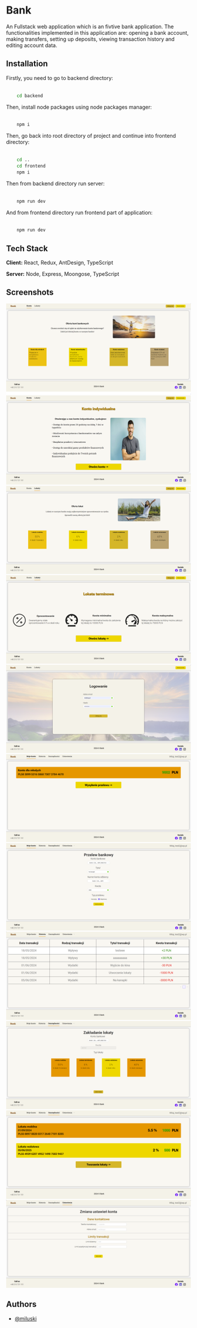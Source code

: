 
# Bank

An Fullstack web application which is an fivtive bank application. The functionalities implemented in this application are: opening a bank account, making transfers, setting up deposits, viewing transaction history and editing account data.




## Installation

Firstly, you need to go to backend directory:

```bash

    cd backend

```

Then, install node packages using node packages manager:

```bash

    npm i

```

Then, go back into root directory of project and continue into frontend directory:

```bash

    cd ..
    cd frontend
    npm i

```

Then from backend directory run server:

```bash

    npm run dev

```

And from frontend directory run frontend part of application:

```bash

    npm run dev

```


    
## Tech Stack

**Client:** React, Redux, AntDesign, TypeScript

**Server:** Node, Express, Moongose, TypeScript


## Screenshots

![App Screenshot](https://github.com/miluski/Bank/blob/main/img/Zrzut%20ekranu%202024-06-05%20190420.png)
![App Screenshot](https://github.com/miluski/Bank/blob/main/img/Zrzut%20ekranu%202024-06-05%20190429.png)
![App Screenshot](https://github.com/miluski/Bank/blob/main/img/Zrzut%20ekranu%202024-06-05%20190434.png)
![App Screenshot](https://github.com/miluski/Bank/blob/main/img/Zrzut%20ekranu%202024-06-05%20190450.png)
![App Screenshot](https://github.com/miluski/Bank/blob/main/img/Zrzut%20ekranu%202024-06-05%20190456.png)
![App Screenshot](https://github.com/miluski/Bank/blob/main/img/Zrzut%20ekranu%202024-06-05%20190531.png)
![App Screenshot](https://github.com/miluski/Bank/blob/main/img/Zrzut%20ekranu%202024-06-05%20190543.png)
![App Screenshot](https://github.com/miluski/Bank/blob/main/img/Zrzut%20ekranu%202024-06-05%20190552.png)
![App Screenshot](https://github.com/miluski/Bank/blob/main/img/Zrzut%20ekranu%202024-06-05%20190604.png)
![App Screenshot](https://github.com/miluski/Bank/blob/main/img/Zrzut%20ekranu%202024-06-05%20190611.png)
![App Screenshot](https://github.com/miluski/Bank/blob/main/img/Zrzut%20ekranu%202024-06-05%20190616.png)


## Authors

- [@miluski](https://www.github.com/miluski)


